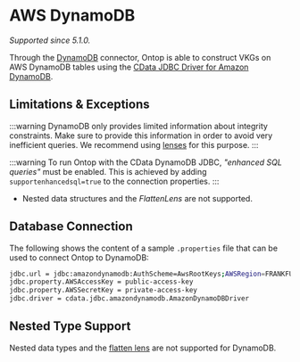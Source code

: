 # AWS DynamoDB
*Supported since 5.1.0.*

Through the [DynamoDB](https://www.amazonaws.cn/en/dynamodb/) connector, Ontop is able to construct VKGs on AWS DynamoDB tables using the [CData JDBC Driver for Amazon DynamoDB](https://www.cdata.com/drivers/dynamodb/jdbc/).

## Limitations & Exceptions

:::warning
DynamoDB only provides limited information about integrity constraints. Make sure to provide this information in order to avoid very inefficient queries. 
We recommend using [lenses](/guide/advanced/lenses) for this purpose.
:::

:::warning
To run Ontop with the CData DynamoDB JDBC, *"enhanced SQL queries"* must be enabled. This is achieved by adding `supportenhancedsql=true` to the connection properties.
:::

- Nested data structures and the *FlattenLens* are not supported.

## Database Connection

The following shows the content of a sample `.properties` file that can be used to connect Ontop to DynamoDB:

```bash
jdbc.url = jdbc:amazondynamodb:AuthScheme=AwsRootKeys;AWSRegion=FRANKFURT;supportenhancedsql=true
jdbc.property.AWSAccessKey = public-access-key
jdbc.property.AWSSecretKey = private-access-key
jdbc.driver = cdata.jdbc.amazondynamodb.AmazonDynamoDBDriver
```

## Nested Type Support

Nested data types and the [flatten lens](/guide/advanced/lenses#flattenlens) are not supported for DynamoDB.